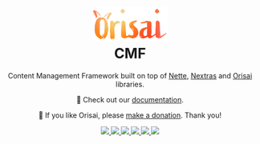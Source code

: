 <h1 align="center">
	<img src="https://github.com/orisai/.github/blob/main/images/repo_title.png?raw=true" alt="Orisai"/>
	<br/>
	CMF
</h1>

<p align="center">
    Content Management Framework built on top of <a href="https://github.com/nette">Nette</a>,
    <a href="https://github.com/nextras">Nextras</a> and <a href="https://github.com/orisai">Orisai</a> libraries.
</p>

<p align="center">
	📄 Check out our <a href="docs/README.md">documentation</a>.
</p>

<p align="center">
	💸 If you like Orisai, please <a href="https://orisai.dev/sponsor">make a donation</a>. Thank you!
</p>

<p align="center">
	<a href="https://github.com/orisai/cmf/actions?query=workflow%3Aci">
		<img src="https://github.com/orisai/cmf/workflows/ci/badge.svg">
	</a>
	<a href="https://coveralls.io/r/orisai/cmf">
		<img src="https://badgen.net/coveralls/c/github/orisai/cmf/v1.x?cache=300">
	</a>
	<a href="https://dashboard.stryker-mutator.io/reports/github.com/orisai/cmf/v1.x">
		<img src="https://badge.stryker-mutator.io/github.com/orisai/cmf/v1.x">
	</a>
	<a href="https://packagist.org/packages/orisai/cmf">
		<img src="https://badgen.net/packagist/dt/orisai/cmf?cache=3600">
	</a>
	<a href="https://packagist.org/packages/orisai/cmf">
		<img src="https://badgen.net/packagist/v/orisai/cmf?cache=3600">
	</a>
	<a href="https://choosealicense.com/licenses/mpl-2.0/">
		<img src="https://badgen.net/badge/license/MPL-2.0/blue?cache=3600">
	</a>
<p>

##
